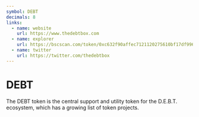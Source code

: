 ```yaml
---
symbol: DEBT
decimals: 8
links:
  - name: website
    url: https://www.thedebtbox.com
  - name: explorer
    url: https://bscscan.com/token/0xc632f90affec7121120275610bf17df9963f181c
  - name: twitter
    url: https://twitter.com/thedebtbox
---
```


# DEBT

The DEBT token is the central support and utility token for the D.E.B.T. ecosystem, which has a growing list of token projects.
